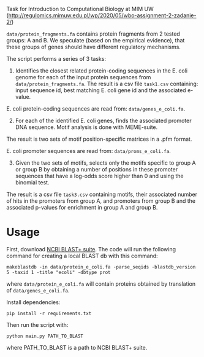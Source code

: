 Task for Introduction to Computational Biology at MIM UW (http://regulomics.mimuw.edu.pl/wp/2020/05/wbo-assignment-2-zadanie-2/)

`data/protein_fragments.fa` contains protein fragments from 2 tested groups: A and B. We speculate (based on the empirical evidence), that these groups of genes should have different regulatory mechanisms.

The script performs a series of 3 tasks:

1.  Identifies the closest related protein-coding sequences in the E. coli genome for each of the input protein sequences from `data/protein_fragments.fa`. 
The result is a csv file `task1.csv` containing: input sequence id, best matching E. coli gene id and the associated e-value.

E. coli protein-coding sequences are read from: `data/genes_e_coli.fa`.

2. For each of the identified E. coli genes, finds the associated promoter DNA sequence. Motif analysis is done with MEME-suite.

The result is two sets of motif position-specific matrices in a .pfm format.

E. coli promoter sequences are read from: `data/proms_e_coli.fa`.

3. Given the two sets of motifs, selects only the motifs specific to group A or group B by obtaining a number of positions in these promoter sequences that have a log-odds score higher than 0 and using the binomial test. 

The result is a csv file `task3.csv` containing motifs, their associated number of hits in the promoters from group A, and promoters from group B and the associated p-values for enrichment in group A and group B.

# Usage

First, download [NCBI BLAST+ suite](http://biopython.org/DIST/docs/tutorial/Tutorial.html#sec125). The code will run the following command for creating a local BLAST db with this command:
```
makeblastdb -in data/protein_e_coli.fa -parse_seqids -blastdb_version 5 -taxid 1 -title "ecoli" -dbtype prot
```
where `data/protein_e_coli.fa` will contain proteins obtained by translation of `data/genes_e_coli.fa`.

Install dependencies:
```
pip install -r requirements.txt
```

Then run the script with:
```
python main.py PATH_TO_BLAST
```
where PATH_TO_BLAST is a path to NCBI BLAST+ suite.
